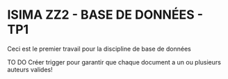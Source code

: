 # ISIMA ZZ2 - BASE DE DONNÉES - TP1 
Ceci est le premier travail pour la discipline de base de données 

TO DO
Créer trigger pour garantir que chaque document a un ou plusieurs auteurs valides!
